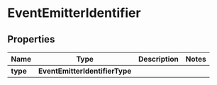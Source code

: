 

# EventEmitterIdentifier


## Properties

| Name | Type | Description | Notes |
|------------ | ------------- | ------------- | -------------|
|**type** | **EventEmitterIdentifierType** |  |  |



